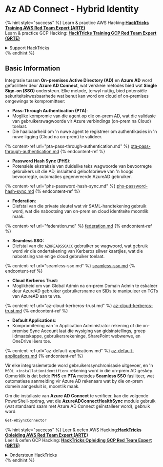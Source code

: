 # Az AD Connect - Hybrid Identity

{% hint style="success" %}
Learn & practice AWS Hacking:<img src="../../../../.gitbook/assets/image (1) (1) (1) (1).png" alt="" data-size="line">[**HackTricks Training AWS Red Team Expert (ARTE)**](https://training.hacktricks.xyz/courses/arte)<img src="../../../../.gitbook/assets/image (1) (1) (1) (1).png" alt="" data-size="line">\
Learn & practice GCP Hacking: <img src="../../../../.gitbook/assets/image (2) (1).png" alt="" data-size="line">[**HackTricks Training GCP Red Team Expert (GRTE)**<img src="../../../../.gitbook/assets/image (2) (1).png" alt="" data-size="line">](https://training.hacktricks.xyz/courses/grte)

<details>

<summary>Support HackTricks</summary>

* Check the [**subscription plans**](https://github.com/sponsors/carlospolop)!
* **Join the** 💬 [**Discord group**](https://discord.gg/hRep4RUj7f) or the [**telegram group**](https://t.me/peass) or **follow** us on **Twitter** 🐦 [**@hacktricks\_live**](https://twitter.com/hacktricks_live)**.**
* **Share hacking tricks by submitting PRs to the** [**HackTricks**](https://github.com/carlospolop/hacktricks) and [**HackTricks Cloud**](https://github.com/carlospolop/hacktricks-cloud) github repos.

</details>
{% endhint %}

## Basic Information

Integrasie tussen **On-premises Active Directory (AD)** en **Azure AD** word gefasiliteer deur **Azure AD Connect**, wat verskeie metodes bied wat **Single Sign-on (SSO)** ondersteun. Elke metode, terwyl nuttig, bied potensiële sekuriteitskwesbaarhede wat benut kan word om cloud of on-premises omgewings te kompromitteer:

* **Pass-Through Authentication (PTA)**:
* Moglike kompromie van die agent op die on-prem AD, wat die validasie van gebruikerswagwoorde vir Azure verbindings (on-prem na Cloud) toelaat.
* Die haalbaarheid om 'n nuwe agent te registreer om authentikasies in 'n nuwe ligging (Cloud na on-prem) te valideer.

{% content-ref url="pta-pass-through-authentication.md" %}
[pta-pass-through-authentication.md](pta-pass-through-authentication.md)
{% endcontent-ref %}

* **Password Hash Sync (PHS)**:
* Potensiële ekstraksie van duidelike teks wagwoorde van bevoorregte gebruikers uit die AD, insluitend geloofsbriewe van 'n hoogs bevoorregte, outomaties gegenereerde AzureAD gebruiker.

{% content-ref url="phs-password-hash-sync.md" %}
[phs-password-hash-sync.md](phs-password-hash-sync.md)
{% endcontent-ref %}

* **Federation**:
* Diefstal van die private sleutel wat vir SAML-handtekening gebruik word, wat die nabootsing van on-prem en cloud identiteite moontlik maak.

{% content-ref url="federation.md" %}
[federation.md](federation.md)
{% endcontent-ref %}

* **Seamless SSO:**
* Diefstal van die `AZUREADSSOACC` gebruiker se wagwoord, wat gebruik word vir die ondertekening van Kerberos silwer kaartjies, wat die nabootsing van enige cloud gebruiker toelaat.

{% content-ref url="seamless-sso.md" %}
[seamless-sso.md](seamless-sso.md)
{% endcontent-ref %}

* **Cloud Kerberos Trust**:
* Moglikheid om van Global Admin na on-prem Domain Admin te eskaleer deur AzureAD gebruiker gebruikersname en SIDs te manipuleer en TGTs van AzureAD aan te vra.

{% content-ref url="az-cloud-kerberos-trust.md" %}
[az-cloud-kerberos-trust.md](az-cloud-kerberos-trust.md)
{% endcontent-ref %}

* **Default Applications**:
* Kompromitering van 'n Application Administrator rekening of die on-premise Sync Account laat die wysiging van gidsinstellings, groep lidmaatskappe, gebruikersrekeninge, SharePoint webwerwe, en OneDrive lêers toe.

{% content-ref url="az-default-applications.md" %}
[az-default-applications.md](az-default-applications.md)
{% endcontent-ref %}

Vir elke integrasiemetode word gebruikerssynchronisasie uitgevoer, en 'n `MSOL_<installationidentifier>` rekening word in die on-prem AD geskep. Opmerklik is dat beide **PHS** en **PTA** metodes **Seamless SSO** fasiliteer, wat outomatiese aanmelding vir Azure AD rekenaars wat by die on-prem domein aangesluit is, moontlik maak.

Om die installasie van **Azure AD Connect** te verifieer, kan die volgende PowerShell-opdrag, wat die **AzureADConnectHealthSync** module gebruik (wat standaard saam met Azure AD Connect geïnstalleer word), gebruik word:
```powershell
Get-ADSyncConnector
```
{% hint style="success" %}
Leer & oefen AWS Hacking:<img src="../../../../.gitbook/assets/image (1) (1) (1) (1).png" alt="" data-size="line">[**HackTricks Opleiding AWS Red Team Expert (ARTE)**](https://training.hacktricks.xyz/courses/arte)<img src="../../../../.gitbook/assets/image (1) (1) (1) (1).png" alt="" data-size="line">\
Leer & oefen GCP Hacking: <img src="../../../../.gitbook/assets/image (2) (1).png" alt="" data-size="line">[**HackTricks Opleiding GCP Red Team Expert (GRTE)**<img src="../../../../.gitbook/assets/image (2) (1).png" alt="" data-size="line">](https://training.hacktricks.xyz/courses/grte)

<details>

<summary>Ondersteun HackTricks</summary>

* Kyk na die [**subskripsie planne**](https://github.com/sponsors/carlospolop)!
* **Sluit aan by die** 💬 [**Discord groep**](https://discord.gg/hRep4RUj7f) of die [**telegram groep**](https://t.me/peass) of **volg** ons op **Twitter** 🐦 [**@hacktricks\_live**](https://twitter.com/hacktricks_live)**.**
* **Deel hacking truuks deur PRs in te dien na die** [**HackTricks**](https://github.com/carlospolop/hacktricks) en [**HackTricks Cloud**](https://github.com/carlospolop/hacktricks-cloud) github repos.

</details>
{% endhint %}
